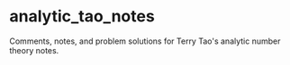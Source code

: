 # analytic_tao_notes
Comments, notes, and problem solutions for Terry Tao's analytic number theory notes.
